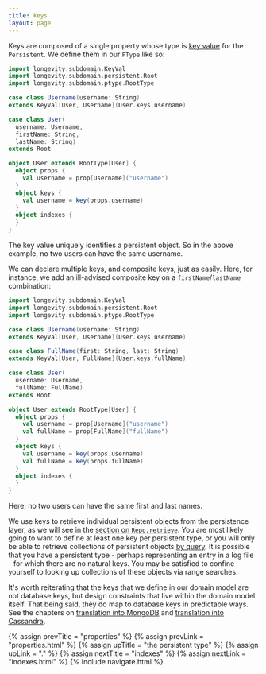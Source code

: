 ```yaml
---
title: keys
layout: page
---
```


Keys are composed of a single property whose type is [key
value](../key-values.html) for the `Persistent`. We define them in our
`PType` like so:

```scala
import longevity.subdomain.KeyVal
import longevity.subdomain.persistent.Root
import longevity.subdomain.ptype.RootType

case class Username(username: String)
extends KeyVal[User, Username](User.keys.username)

case class User(
  username: Username,
  firstName: String,
  lastName: String)
extends Root

object User extends RootType[User] {
  object props {
    val username = prop[Username]("username")
  }
  object keys {
    val username = key(props.username)  
  }
  object indexes {
  }
}
```

The key value uniquely identifies a persistent object. So in
the above example, no two users can have the same username.

We can declare multiple keys, and composite keys, just as
easily. Here, for instance, we add an ill-advised composite key on a
`firstName`/`lastName` combination:

```scala
import longevity.subdomain.KeyVal
import longevity.subdomain.persistent.Root
import longevity.subdomain.ptype.RootType

case class Username(username: String)
extends KeyVal[User, Username](User.keys.username)

case class FullName(first: String, last: String)
extends KeyVal[User, FullName](User.keys.fullName)

case class User(
  username: Username,
  fullName: FullName)
extends Root

object User extends RootType[User] {
  object props {
    val username = prop[Username]("username")
    val fullName = prop[FullName]("fullName")
  }
  object keys {
    val username = key(props.username)
    val fullName = key(props.fullName)
  }
  object indexes {
  }
}
```

Here, no two users can have the same first and last names.

We use keys to retrieve individual persistent objects from the
persistence layer, as we will see in the [section on
`Repo.retrieve`](../repo/retrieve.html). You are most likely
going to want to define at least one key per persistent type, or you
will only be able to retrieve collections of persistent objects [by
query](../repo/query.html). It is possible that you have a persistent
type - perhaps representing an entry in a log file - for which there
are no natural keys. You may be satisfied to confine yourself to
looking up collections of these objects via range searches.

It's worth reiterating that the keys that we define in our domain
model are not database keys, but design constraints that live within
the domain model itself. That being said, they do map to database keys
in predictable ways. See the chapters on [translation into
MongoDB](../mongo) and [translation into Cassandra](../cassandra).

{% assign prevTitle = "properties" %}
{% assign prevLink = "properties.html" %}
{% assign upTitle = "the persistent type" %}
{% assign upLink = "." %}
{% assign nextTitle = "indexes" %}
{% assign nextLink = "indexes.html" %}
{% include navigate.html %}

